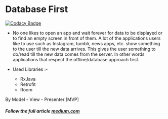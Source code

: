 # Database First 

[![Codacy Badge](https://api.codacy.com/project/badge/Grade/8a227aa0ff1b412492defd128c47bf04)](https://app.codacy.com/app/eng.eslam.hussein1/Database-First?utm_source=github.com&utm_medium=referral&utm_content=EslamHussein/Database-First&utm_campaign=Badge_Grade_Dashboard)

- No one likes to open an app and wait forever for data to be displayed or to find an empty screen in front of them. A lot of the applications users like to use such as Instagram, tumblr, news apps, etc. show something to the user till the new data arrives. This gives the user something to do/read till the new data comes from the server. In other words applications that respect the offline/database approach first.

-  Used Libraries :- 
	- RxJava
	- Retrofit
	- Room 

 By Model - View - Presenter [MVP]
  
##### Follow the full article [medium.com](https://medium.com/@eslam.hussein/dominate-remote-local-data-with-rx-retrofit-room-mvp-f2b13a0ac27b) 
